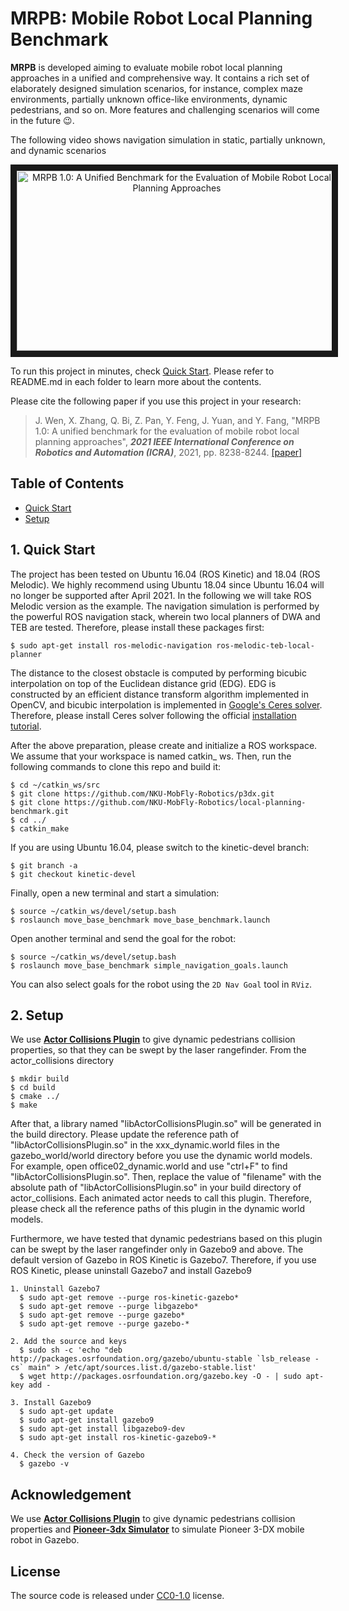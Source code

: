 # MRPB: Mobile Robot Local Planning Benchmark

**MRPB** is developed aiming to evaluate mobile robot local planning approaches in a unified and comprehensive way. 
It contains a rich set of elaborately designed simulation scenarios, for instance, complex maze environments, 
partially unknown office-like environments, dynamic pedestrians, and so on. 
More features and challenging scenarios will come in the future :wink:.

The following video shows navigation simulation in static, partially unknown, and dynamic scenarios 
<a href="https://youtu.be/X-N0Sf0-ODY" target="_blank"><div align=center><img src="https://upload-images.jianshu.io/upload_images/9115568-09461a7b58f21087.png?imageMogr2/auto-orient/strip%7CimageView2/2/w/1240" 
alt="MRPB 1.0: A Unified Benchmark for the Evaluation of Mobile Robot Local Planning Approaches" width="512" height="288" border="10" /></div></a>

To run this project in minutes, check [Quick Start](#1-Quick-Start). Please refer to README.md in each folder to learn more about the contents.

Please cite the following paper if you use this project in your research: 
> J. Wen, X. Zhang, Q. Bi, Z. Pan, Y. Feng, J. Yuan, and Y. Fang, "MRPB 1.0: A unified benchmark for the evaluation of mobile robot local planning approaches", ***2021 IEEE International Conference on Robotics and Automation (ICRA)***, 2021, pp. 8238-8244. [[paper]](https://ieeexplore.ieee.org/document/9561901)

## Table of Contents

* [Quick Start](#1-Quick-Start)
* [Setup](#2-Setup)

## 1. Quick Start

The project has been tested on Ubuntu 16.04 (ROS Kinetic) and 18.04 (ROS Melodic). We highly recommend using Ubuntu 18.04 since Ubuntu 16.04 will no longer be supported after April 2021. In the following we will take ROS Melodic version as the example. The navigation simulation is performed by the powerful ROS navigation stack, wherein two local planners of DWA and TEB are tested. Therefore, please install these packages first:

```
$ sudo apt-get install ros-melodic-navigation ros-melodic-teb-local-planner
```
The distance to the closest obstacle is computed by performing bicubic interpolation on top of the Euclidean distance grid (EDG). EDG is constructed by an efficient distance transform algorithm implemented in OpenCV, and bicubic interpolation is implemented in [Google's Ceres solver](http://ceres-solver.org/). Therefore, please install Ceres solver following the official [installation tutorial](http://ceres-solver.org/installation.html). 

After the above preparation, please create and initialize a ROS workspace. We assume that your workspace is named catkin_ ws. Then, run the following commands to clone this repo and build it:

```
$ cd ~/catkin_ws/src
$ git clone https://github.com/NKU-MobFly-Robotics/p3dx.git
$ git clone https://github.com/NKU-MobFly-Robotics/local-planning-benchmark.git
$ cd ../
$ catkin_make
```
If you are using Ubuntu 16.04, please switch to the kinetic-devel branch:
```
$ git branch -a
$ git checkout kinetic-devel
```

Finally, open a new terminal and start a simulation: 
```
$ source ~/catkin_ws/devel/setup.bash
$ roslaunch move_base_benchmark move_base_benchmark.launch
```
Open another terminal and send the goal for the robot:
```
$ source ~/catkin_ws/devel/setup.bash
$ roslaunch move_base_benchmark simple_navigation_goals.launch
```
You can also select goals for the robot using the ```2D Nav Goal``` tool in ```RViz```.

## 2. Setup

We use [**Actor Collisions Plugin**](https://github.com/osrf/gazebo/tree/gazebo11/examples/plugins/actor_collisions) to give dynamic pedestrians collision properties, so that they can be swept by the laser rangefinder. From the actor_collisions directory
```
$ mkdir build
$ cd build
$ cmake ../
$ make
```
After that, a library named "libActorCollisionsPlugin.so" will be generated in the build directory. Please update the reference path of "libActorCollisionsPlugin.so" in the xxx_dynamic.world files in the gazebo_world/world directory before you use the dynamic world models. For example, open office02_dynamic.world and use "ctrl+F" to find "libActorCollisionsPlugin.so". Then, replace the value of "filename" with the absolute path of "libActorCollisionsPlugin.so" in your build directory of actor_collisions. Each animated actor needs to call this plugin. Therefore, please check all the reference paths of this plugin in the dynamic world models.

Furthermore, we have tested that dynamic pedestrians based on this plugin can be swept by the laser rangefinder only in Gazebo9 and above. The default version of Gazebo in ROS Kinetic is Gazebo7. Therefore, if you use ROS Kinetic, please uninstall Gazebo7 and install Gazebo9
```
1. Uninstall Gazebo7
  $ sudo apt-get remove --purge ros-kinetic-gazebo* 
  $ sudo apt-get remove --purge libgazebo* 
  $ sudo apt-get remove --purge gazebo* 
  $ sudo apt-get remove --purge gazebo-*

2. Add the source and keys 
  $ sudo sh -c 'echo "deb http://packages.osrfoundation.org/gazebo/ubuntu-stable `lsb_release -cs` main" > /etc/apt/sources.list.d/gazebo-stable.list'
  $ wget http://packages.osrfoundation.org/gazebo.key -O - | sudo apt-key add -

3. Install Gazebo9
  $ sudo apt-get update
  $ sudo apt-get install gazebo9
  $ sudo apt-get install libgazebo9-dev
  $ sudo apt-get install ros-kinetic-gazebo9-*

4. Check the version of Gazebo
  $ gazebo -v
```

## Acknowledgement
  We use [**Actor Collisions Plugin**](https://github.com/osrf/gazebo/tree/gazebo11/examples/plugins/actor_collisions) to give dynamic pedestrians collision properties and [**Pioneer-3dx Simulator**](https://github.com/BruceChanJianLe/p3dx) to simulate Pioneer 3-DX mobile robot in Gazebo.

## License
The source code is released under [CC0-1.0](https://choosealicense.com/licenses/cc0-1.0/) license.